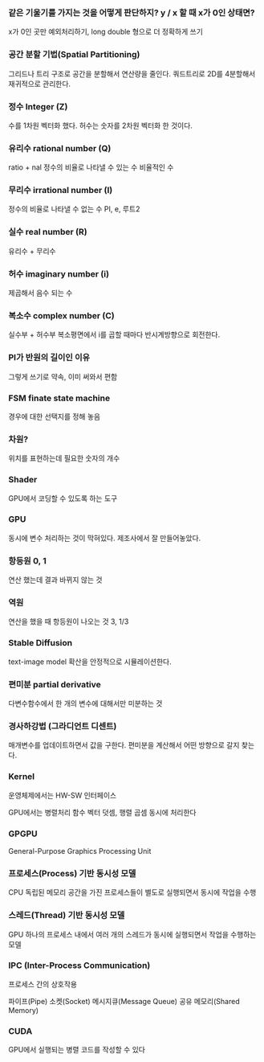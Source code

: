 ### 같은 기울기를 가지는 것을 어떻게 판단하지? y / x 할 때 x가 0인 상태면?

x가 0인 곳만 예외처리하기, long double 형으로 더 정확하게 쓰기

### 공간 분할 기법(Spatial Partitioning)

그리드나 트리 구조로 공간을 분할해서 연산량을 줄인다. 쿼드트리로 2D를 4분할해서 재귀적으로 관리한다.

### 정수 Integer (Z)

수를 1차원 벡터화 했다. 허수는 숫자를 2차원 벡터화 한 것이다.

### 유리수 rational number (Q)

ratio + nal 정수의 비율로 나타낼 수 있는 수 비율적인 수

### 무리수 irrational number (I)

정수의 비율로 나타낼 수 없는 수 PI, e, 루트2

### 실수 real number (R)

유리수 + 무리수

### 허수 imaginary number (i)

제곱해서 음수 되는 수

### 복소수 complex number (C)

실수부 + 허수부 복소평면에서 i를 곱할 때마다 반시계방향으로 회전한다.

### PI가 반원의 길이인 이유

그렇게 쓰기로 약속, 이미 써와서 편함

### FSM finate state machine

경우에 대한 선택지를 정해 놓음

### 차원?

위치를 표현하는데 필요한 숫자의 개수

### Shader

GPU에서 코딩할 수 있도록 하는 도구

### GPU

동시에 변수 처리하는 것이 막혀있다. 제조사에서 잘 만들어놓았다.

### 항등원 0, 1

연산 했는데 결과 바뀌지 않는 것

### 역원

연산을 했을 때 항등원이 나오는 것 3, 1/3

### Stable Diffusion

text-image model 확산을 안정적으로 시뮬레이션한다.

### 편미분 partial derivative

다변수함수에서 한 개의 변수에 대해서만 미분하는 것

### 경사하강법 (그라디언트 디센트)

매개변수를 업데이트하면서 값을 구한다. 편미분을 계산해서 어떤 방향으로 갈지 찾는다.

### Kernel

운영체제에서는 HW-SW 인터페이스

GPU에서는 병렬처리 함수 벡터 덧셈, 행렬 곱셈 동시에 처리한다

### GPGPU

General-Purpose Graphics Processing Unit

### 프로세스(Process) 기반 동시성 모델

CPU 독립된 메모리 공간을 가진 프로세스들이 별도로 실행되면서 동시에 작업을 수행

### 스레드(Thread) 기반 동시성 모델

GPU 하나의 프로세스 내에서 여러 개의 스레드가 동시에 실행되면서 작업을 수행하는 모델

### IPC (Inter-Process Communication)

프로세스 간의 상호작용

파이프(Pipe) 소켓(Socket) 메시지큐(Message Queue) 공유 메모리(Shared Memory)

### CUDA

GPU에서 실행되는 병렬 코드를 작성할 수 있다

